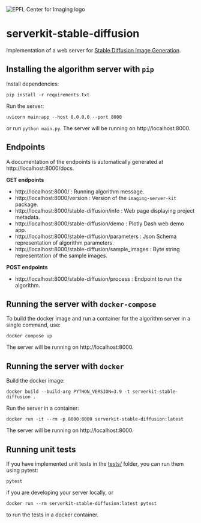 ![EPFL Center for Imaging logo](https://imaging.epfl.ch/resources/logo-for-gitlab.svg)
# serverkit-stable-diffusion

Implementation of a web server for [Stable Diffusion Image Generation](https://huggingface.co/stable-diffusion-v1-5/stable-diffusion-v1-5).

## Installing the algorithm server with `pip`

Install dependencies:

```
pip install -r requirements.txt
```

Run the server:

```
uvicorn main:app --host 0.0.0.0 --port 8000
```

or run `python main.py`. The server will be running on http://localhost:8000.

## Endpoints

A documentation of the endpoints is automatically generated at http://localhost:8000/docs.

**GET endpoints**

- http://localhost:8000/ : Running algorithm message.
- http://localhost:8000/version : Version of the `imaging-server-kit` package.
- http://localhost:8000/stable-diffusion/info : Web page displaying project metadata.
- http://localhost:8000/stable-diffusion/demo : Plotly Dash web demo app.
- http://localhost:8000/stable-diffusion/parameters : Json Schema representation of algorithm parameters.
- http://localhost:8000/stable-diffusion/sample_images : Byte string representation of the sample images.

**POST endpoints**

- http://localhost:8000/stable-diffusion/process : Endpoint to run the algorithm.

## Running the server with `docker-compose`

To build the docker image and run a container for the algorithm server in a single command, use:

```
docker compose up
```

The server will be running on http://localhost:8000.

## Running the server with `docker`

Build the docker image:

```
docker build --build-arg PYTHON_VERSION=3.9 -t serverkit-stable-diffusion .
```

Run the server in a container:

```
docker run -it --rm -p 8000:8000 serverkit-stable-diffusion:latest
```

The server will be running on http://localhost:8000.

## Running unit tests

If you have implemented unit tests in the [tests/](./tests/) folder, you can run them using pytest:

```
pytest
```

if you are developing your server locally, or

```
docker run --rm serverkit-stable-diffusion:latest pytest
```

to run the tests in a docker container.

<!-- ## Sample images provenance -->

<!-- Fill if necessary. -->

